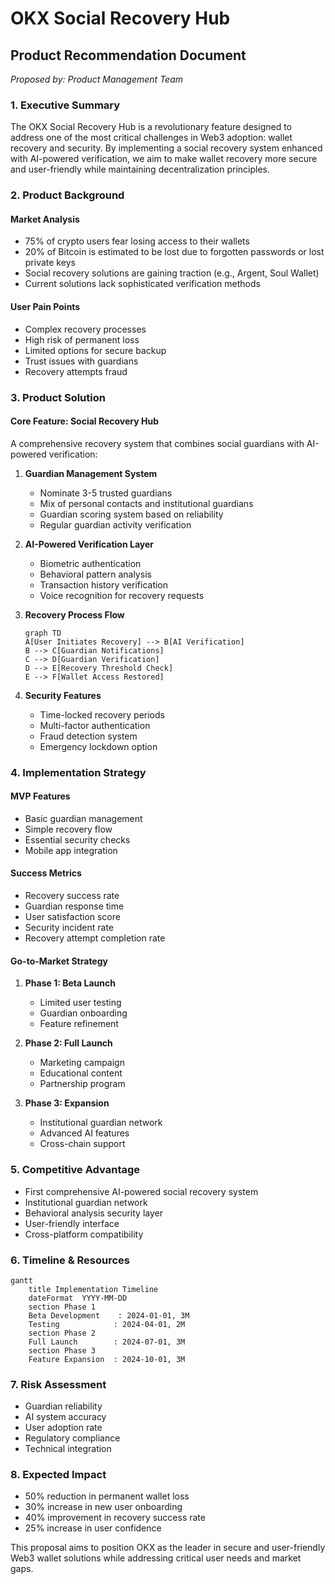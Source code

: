 # OKX Social Recovery Hub
## Product Recommendation Document
*Proposed by: Product Management Team*

### 1. Executive Summary
The OKX Social Recovery Hub is a revolutionary feature designed to address one of the most critical challenges in Web3 adoption: wallet recovery and security. By implementing a social recovery system enhanced with AI-powered verification, we aim to make wallet recovery more secure and user-friendly while maintaining decentralization principles.

### 2. Product Background

#### Market Analysis
- 75% of crypto users fear losing access to their wallets
- 20% of Bitcoin is estimated to be lost due to forgotten passwords or lost private keys
- Social recovery solutions are gaining traction (e.g., Argent, Soul Wallet)
- Current solutions lack sophisticated verification methods

#### User Pain Points
- Complex recovery processes
- High risk of permanent loss
- Limited options for secure backup
- Trust issues with guardians
- Recovery attempts fraud

### 3. Product Solution

#### Core Feature: Social Recovery Hub
A comprehensive recovery system that combines social guardians with AI-powered verification:

1. **Guardian Management System**
   - Nominate 3-5 trusted guardians
   - Mix of personal contacts and institutional guardians
   - Guardian scoring system based on reliability
   - Regular guardian activity verification

2. **AI-Powered Verification Layer**
   - Biometric authentication
   - Behavioral pattern analysis
   - Transaction history verification
   - Voice recognition for recovery requests

3. **Recovery Process Flow**
   ```mermaid
   graph TD
   A[User Initiates Recovery] --> B[AI Verification]
   B --> C[Guardian Notifications]
   C --> D[Guardian Verification]
   D --> E[Recovery Threshold Check]
   E --> F[Wallet Access Restored]
   ```

4. **Security Features**
   - Time-locked recovery periods
   - Multi-factor authentication
   - Fraud detection system
   - Emergency lockdown option

### 4. Implementation Strategy

#### MVP Features
- Basic guardian management
- Simple recovery flow
- Essential security checks
- Mobile app integration

#### Success Metrics
- Recovery success rate
- Guardian response time
- User satisfaction score
- Security incident rate
- Recovery attempt completion rate

#### Go-to-Market Strategy
1. **Phase 1: Beta Launch**
   - Limited user testing
   - Guardian onboarding
   - Feature refinement

2. **Phase 2: Full Launch**
   - Marketing campaign
   - Educational content
   - Partnership program

3. **Phase 3: Expansion**
   - Institutional guardian network
   - Advanced AI features
   - Cross-chain support

### 5. Competitive Advantage
- First comprehensive AI-powered social recovery system
- Institutional guardian network
- Behavioral analysis security layer
- User-friendly interface
- Cross-platform compatibility

### 6. Timeline & Resources
```mermaid
gantt
    title Implementation Timeline
    dateFormat  YYYY-MM-DD
    section Phase 1
    Beta Development    : 2024-01-01, 3M
    Testing            : 2024-04-01, 2M
    section Phase 2
    Full Launch        : 2024-07-01, 3M
    section Phase 3
    Feature Expansion  : 2024-10-01, 3M
```

### 7. Risk Assessment
- Guardian reliability
- AI system accuracy
- User adoption rate
- Regulatory compliance
- Technical integration

### 8. Expected Impact
- 50% reduction in permanent wallet loss
- 30% increase in new user onboarding
- 40% improvement in recovery success rate
- 25% increase in user confidence

This proposal aims to position OKX as the leader in secure and user-friendly Web3 wallet solutions while addressing critical user needs and market gaps.
